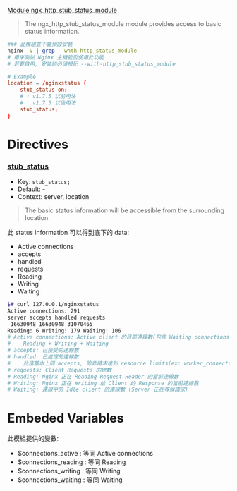 [Module ngx_http_stub_status_module ](https://nginx.org/en/docs/http/ngx_http_stub_status_module.html)

> The ngx_http_stub_status_module module provides access to basic status information.

```bash
### 此模組並不會預設安裝
nginx -V | grep --whth-http_status_module
# 用來測試 Nginx 主機能否使用此功能
# 若要啟用, 安裝時必須搭配 --with-http_stub_status_module
```

```conf
# Example
location = /nginxstatus {
    stub_status on;
    # ↑ v1.7.5 以前用法
    # ↓ v1.7.5 以後用法
    stub_status;
}
```


# Directives

### [stub_status](https://nginx.org/en/docs/http/ngx_http_stub_status_module.html#stub_status)

- Key: `stub_status;`
- Default: -
- Context: server, location

> The basic status information will be accessible from the surrounding location.

此 status information 可以得到底下的 data:

- Active connections
- accepts
- handled
- requests
- Reading
- Writing
- Waiting

```bash
$# curl 127.0.0.1/nginxstatus
Active connections: 291 
server accepts handled requests
 16630948 16630948 31070465 
Reading: 6 Writing: 179 Waiting: 106 
# Active connections: Active client 的目前連線數(包含 Waiting connections)
#    Reading + Writing + Waiting
# accepts: 已接受的連線數
# handled: 已處理的連線數. 
#    此值基本上同 accepts, 除非請求達到 resource limits(ex: worker_connections limit)
# requests: Client Requests 的總數
# Reading: Nginx 正在 Reading Request Header 的當前連線數
# Writing: Nginx 正在 Writing 給 Client 的 Response 的當前連線數
# Waiting: 連線中的 Idle client 的連線數 (Server 正在等候請求)
```


# Embeded Variables

此模組提供的變數:

- $connections_active  : 等同 Active connections
- $connections_reading : 等同 Reading
- $connections_writing : 等同 Writing
- $connections_waiting : 等同 Waiting